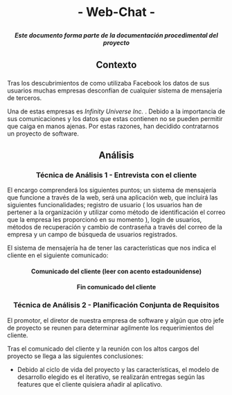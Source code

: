 # <p align="center"> - Web-Chat - </p>
##### <p align="center"> _Este documento forma parte de la documentación procedimental del proyecto_ </p>
## <p align="center"> Contexto </p>

Tras los descubrimientos de como utilizaba Facebook los datos de sus usuarios muchas empresas desconfían de cualquier sistema de mensajería de terceros.

Una de estas empresas es _Infinity Universe Inc._ . Debido a la importancia de sus comunicaciones y los datos que estas contienen no se pueden permitir que caiga en manos ajenas. Por estas razones, han decidido contratarnos un proyecto de software.


## <p align="center"> Análisis </p>
### <p align="center"> Técnica de Análisis 1 - Entrevista con el cliente </p>

El encargo comprenderá los siguientes puntos; un sistema de mensajería que funcione a través de la web, será una aplicación web, que incluirá las siguientes funcionalidades; registro de usuario ( los usuarios han de pertener a la organización y utilizar como método de identificación el correo que la empresa les proporcionó en su momento ), login de usuarios, métodos de recuperación y cambio de contraseña a través del correo de la empresa y un campo de búsqueda de usuarios registrados.

El sistema de mensajería ha de tener las características que nos indica el cliente en el siguiente comunicado:

#### <p align="center">Comunicado del cliente (leer con acento estadounidense)</p>




#### <p align="center"> Fin comunicado del cliente </P>
### <p align="center"> Técnica de Análisis 2 - Planificación Conjunta de Requisitos </p>

El promotor, el diretor de nuestra empresa de software y algún que otro jefe de proyecto se reunen para determinar agilmente los requerimientos del cliente. 

Tras el comunicado del cliente y la reunión con los altos cargos del proyecto se llega a las siguientes conclusiones:

- Debido al ciclo de vida del proyecto y las características, el modelo de desarrollo elegido es el iterativo, se realizarán entregas según las features que el cliente quisiera añadir al aplicativo.